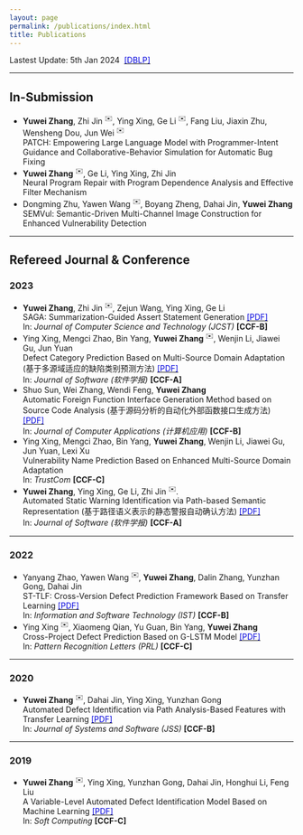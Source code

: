 ```yaml
---
layout: page
permalink: /publications/index.html
title: Publications
---
```


Lastest Update: 5th Jan 2024&nbsp; [<font color="0000dd">[DBLP]</font>](https://dblp.uni-trier.de/pid/95/8351-3.html)

---

## In-Submission

- **Yuwei Zhang**, Zhi Jin <sup>✉️</sup>, Ying Xing, Ge Li <sup>✉️</sup>, Fang Liu, Jiaxin Zhu, Wensheng Dou, Jun Wei <sup>✉️</sup><br>PATCH: Empowering Large Language Model with Programmer-Intent Guidance and Collaborative-Behavior Simulation for Automatic Bug Fixing
- **Yuwei Zhang** <sup>✉️</sup>, Ge Li, Ying Xing, Zhi Jin<br>Neural Program Repair with Program Dependence Analysis and Effective Filter Mechanism
- Dongming Zhu, Yawen Wang <sup>✉️</sup>, Boyang Zheng, Dahai Jin, **Yuwei Zhang**<br>SEMVul: Semantic-Driven Multi-Channel Image Construction for Enhanced Vulnerability Detection

---

## Refereed Journal & Conference

### 2023

- **Yuwei Zhang**, Zhi Jin <sup>✉️</sup>, Zejun Wang, Ying Xing, Ge Li<br>SAGA: Summarization-Guided Assert Statement Generation [<font color="0000dd">[PDF]</font>](https://zhangyw.work/file/papers/Zhang2023JCST_online.pdf)<br>In: *Journal of Computer Science and Technology (JCST)* **[CCF-B]**
- Ying Xing, Mengci Zhao, Bin Yang, **Yuwei Zhang** <sup>✉️</sup>, Wenjin Li, Jiawei Gu, Jun Yuan<br>Defect Category Prediction Based on Multi-Source Domain Adaptation (基于多源域适应的缺陷类别预测方法) [<font color="0000dd">[PDF]</font>](https://zhangyw.work/file/papers/Xing2023JOS.pdf)<br>In: *Journal of Software (软件学报)* **[CCF-A]**
- Shuo Sun, Wei Zhang, Wendi Feng, **Yuwei Zhang**<br>Automatic Foreign Function Interface Generation Method based on Source Code Analysis (基于源码分析的自动化外部函数接口生成方法) [<font color="0000dd">[PDF]</font>](https://zhangyw.work/file/papers/Sun2023JCA.pdf)<br>In: *Journal of Computer Applications (计算机应用)* **[CCF-B]**
- Ying Xing, Mengci Zhao, Bin Yang, **Yuwei Zhang**, Wenjin Li, Jiawei Gu, Jun Yuan, Lexi Xu<br>Vulnerability Name Prediction Based on Enhanced Multi-Source Domain Adaptation<br>In: *TrustCom* **[CCF-C]**
- **Yuwei Zhang**, Ying Xing, Ge Li, Zhi Jin <sup>✉️</sup>.<br>Automated Static Warning Identification via Path-based Semantic Representation (基于路径语义表示的静态警报自动确认方法) [<font color="0000dd">[PDF]</font>](https://zhangyw.work/file/papers/Zhang2023JOS_online.pdf)<br>In: *Journal of Software (软件学报)* **[CCF-A]**

---

### 2022

- Yanyang Zhao, Yawen Wang <sup>✉️</sup>, **Yuwei Zhang**, Dalin Zhang, Yunzhan Gong, Dahai Jin<br>ST-TLF: Cross-Version Defect Prediction Framework Based on Transfer Learning [<font color="0000dd">[PDF]</font>](https://zhangyw.work/file/papers/Zhao2022IST.pdf)<br>In: *Information and Software Technology (IST)* **[CCF-B]**
- Ying Xing <sup>✉️</sup>, Xiaomeng Qian, Yu Guan, Bin Yang, **Yuwei Zhang**<br>Cross-Project Defect Prediction Based on G-LSTM Model [<font color="0000dd">[PDF]</font>](https://zhangyw.work/file/papers/Xing2022PRL.pdf)<br>In: *Pattern Recognition Letters (PRL)* **[CCF-C]**

---

### 2020

- **Yuwei Zhang** <sup>✉️</sup>, Dahai Jin, Ying Xing, Yunzhan Gong<br>Automated Defect Identification via Path Analysis-Based Features with Transfer Learning [<font color="0000dd">[PDF]</font>](https://zhangyw.work/file/papers/Zhang2020JSS.pdf)<br>In: *Journal of Systems and Software (JSS)* **[CCF-B]**

---

### 2019

- **Yuwei Zhang** <sup>✉️</sup>, Ying Xing, Yunzhan Gong, Dahai Jin, Honghui Li, Feng Liu<br>A Variable-Level Automated Defect Identification Model Based on Machine Learning [<font color="0000dd">[PDF]</font>](https://zhangyw.work/file/papers/Zhang2019SOCO.pdf)<br>In: *Soft Computing* **[CCF-C]**
